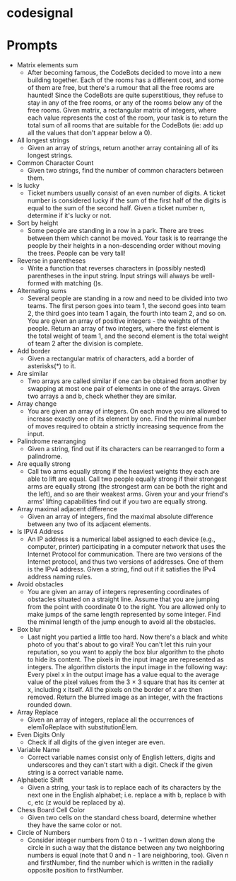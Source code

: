 # codesignal

# Prompts

  * Matrix elements sum
      * After becoming famous, the CodeBots decided to move into a new building together. Each of the rooms has a different cost, and some of them are free, but there's a rumour that all the free rooms are haunted! Since the CodeBots are quite superstitious, they refuse to stay in any of the free rooms, or any of the rooms below any of the free rooms.  Given matrix, a rectangular matrix of integers, where each value represents the cost of the room, your task is to return the total sum of all rooms that are suitable for the CodeBots (ie: add up all the values that don't appear below a 0).
  * All longest strings
      * Given an array of strings, return another array containing all of its longest strings.
  * Common Character Count
      * Given two strings, find the number of common characters between them.
  * Is lucky
      * Ticket numbers usually consist of an even number of digits. A ticket number is considered lucky if the sum of the first half of the digits is equal to the sum of the second half.  Given a ticket number n, determine if it's lucky or not.
  * Sort by height
      * Some people are standing in a row in a park. There are trees between them which cannot be moved. Your task is to rearrange the people by their heights in a non-descending order without moving the trees. People can be very tall!
  * Reverse in parentheses
      * Write a function that reverses characters in (possibly nested) parentheses in the input string.  Input strings will always be well-formed with matching ()s.
  * Alternating sums
      * Several people are standing in a row and need to be divided into two teams. The first person goes into team 1, the second goes into team 2, the third goes into team 1 again, the fourth into team 2, and so on.  You are given an array of positive integers - the weights of the people. Return an array of two integers, where the first element is the total weight of team 1, and the second element is the total weight of team 2 after the division is complete.
  * Add border
      * Given a rectangular matrix of characters, add a border of asterisks(*) to it.
  * Are similar
      * Two arrays are called similar if one can be obtained from another by swapping at most one pair of elements in one of the arrays.  Given two arrays a and b, check whether they are similar.
  * Array change
      * You are given an array of integers. On each move you are allowed to increase exactly one of its element by one. Find the minimal number of moves required to obtain a strictly increasing sequence from the input.
  * Palindrome rearranging
      * Given a string, find out if its characters can be rearranged to form a palindrome.
  * Are equally strong
      * Call two arms equally strong if the heaviest weights they each are able to lift are equal. Call two people equally strong if their strongest arms are equally strong (the strongest arm can be both the right and the left), and so are their weakest arms. Given your and your friend's arms' lifting capabilities find out if you two are equally strong.
  * Array maximal adjacent difference
      * Given an array of integers, find the maximal absolute difference between any two of its adjacent elements.
  * Is IPV4 Address
      * An IP address is a numerical label assigned to each device (e.g., computer, printer) participating in a computer network that uses the Internet Protocol for communication. There are two versions of the Internet protocol, and thus two versions of addresses. One of them is the IPv4 address. Given a string, find out if it satisfies the IPv4 address naming rules.
  * Avoid obstacles
      * You are given an array of integers representing coordinates of obstacles situated on a straight line.  Assume that you are jumping from the point with coordinate 0 to the right. You are allowed only to make jumps of the same length represented by some integer.  Find the minimal length of the jump enough to avoid all the obstacles.
  * Box blur
      * Last night you partied a little too hard. Now there's a black and white photo of you that's about to go viral! You can't let this ruin your reputation, so you want to apply the box blur algorithm to the photo to hide its content.  The pixels in the input image are represented as integers. The algorithm distorts the input image in the following way: Every pixel x in the output image has a value equal to the average value of the pixel values from the 3 × 3 square that has its center at x, including x itself. All the pixels on the border of x are then removed.  Return the blurred image as an integer, with the fractions rounded down.
  * Array Replace
      * Given an array of integers, replace all the occurrences of elemToReplace with substitutionElem.
  * Even Digits Only
      * Check if all digits of the given integer are even.
  * Variable Name
      * Correct variable names consist only of English letters, digits and underscores and they can't start with a digit.  Check if the given string is a correct variable name.
  * Alphabetic Shift
      * Given a string, your task is to replace each of its characters by the next one in the English alphabet; i.e. replace a with b, replace b with c, etc (z would be replaced by a).
  * Chess Board Cell Color
      * Given two cells on the standard chess board, determine whether they have the same color or not.
  * Circle of Numbers
      * Consider integer numbers from 0 to n - 1 written down along the circle in such a way that the distance between any two neighboring numbers is equal (note that 0 and n - 1 are neighboring, too).  Given n and firstNumber, find the number which is written in the radially opposite position to firstNumber.

